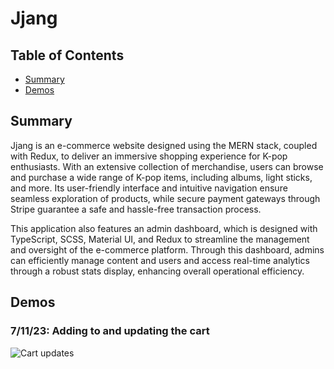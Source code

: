 # Jjang

## Table of Contents

- [Summary](#summary)
- [Demos](#demos)

## Summary

Jjang is an e-commerce website designed using the MERN stack, coupled with Redux, to deliver an immersive shopping experience for K-pop enthusiasts. With an extensive collection of merchandise, users can browse and purchase a wide range of K-pop items, including albums, light sticks, and more. Its user-friendly interface and intuitive navigation ensure seamless exploration of products, while secure payment gateways through Stripe guarantee a safe and hassle-free transaction process.

This application also features an admin dashboard, which is designed with TypeScript, SCSS, Material UI, and Redux to streamline the management and oversight of the e-commerce platform. Through this dashboard, admins can efficiently manage content and users and access real-time analytics through a robust stats display, enhancing overall operational efficiency.

## Demos

### 7/11/23: Adding to and updating the cart

![Cart updates](demo/7-11-update.gif)
